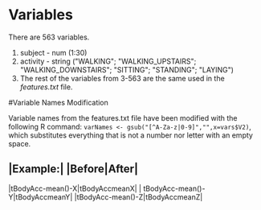 
# Variables

There are 563 variables.
1. subject - num (1:30)
2. activity - string ("WALKING"; "WALKING_UPSTAIRS"; "WALKING_DOWNSTAIRS"; "SITTING"; "STANDING"; "LAYING")
3. The rest of the variables from 3-563 are the same used in the *features.txt* file.


#Variable Names Modification

Variable names from the features.txt file have been modified with the following R command:
```varNames <- gsub("[^A-Za-z|0-9]","",x=vars$V2)```, which substitutes everything that is not a number nor letter with an empty space.

|Example:|
|Before|After|
-------------
|tBodyAcc-mean()-X|tBodyAccmeanX|
| tBodyAcc-mean()-Y|tBodyAccmeanY| 
|tBodyAcc-mean()-Z|tBodyAccmeanZ|
